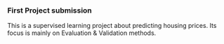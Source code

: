 ### First Project submission

This is a supervised learning project about predicting housing prices. Its focus is mainly on Evaluation & Validation methods.
